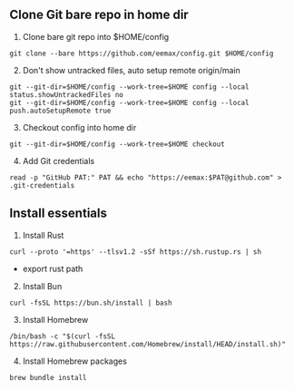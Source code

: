 ## Clone Git bare repo in home dir
1. Clone bare git repo into $HOME/config
```
git clone --bare https://github.com/eemax/config.git $HOME/config
```
2. Don't show untracked files, auto setup remote origin/main
```
git --git-dir=$HOME/config --work-tree=$HOME config --local status.showUntrackedFiles no
git --git-dir=$HOME/config --work-tree=$HOME config --local push.autoSetupRemote true
```
3. Checkout config into home dir
```
git --git-dir=$HOME/config --work-tree=$HOME checkout
```
4. Add Git credentials
```
read -p "GitHub PAT:" PAT && echo "https://eemax:$PAT@github.com" > .git-credentials
```
## Install essentials
1. Install Rust
```
curl --proto '=https' --tlsv1.2 -sSf https://sh.rustup.rs | sh

```
- export rust path

2. Install Bun

```
curl -fsSL https://bun.sh/install | bash
```
3. Install Homebrew
```
/bin/bash -c "$(curl -fsSL https://raw.githubusercontent.com/Homebrew/install/HEAD/install.sh)"
```
4. Install Homebrew packages
```
brew bundle install
```
